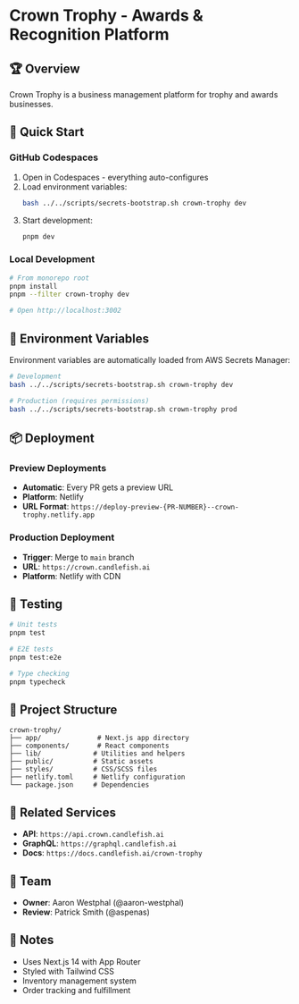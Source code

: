 # Crown Trophy - Awards & Recognition Platform

## 🏆 Overview

Crown Trophy is a business management platform for trophy and awards businesses.

## 🚀 Quick Start

### GitHub Codespaces

1. Open in Codespaces - everything auto-configures
2. Load environment variables:
   ```bash
   bash ../../scripts/secrets-bootstrap.sh crown-trophy dev
   ```
3. Start development:
   ```bash
   pnpm dev
   ```

### Local Development

```bash
# From monorepo root
pnpm install
pnpm --filter crown-trophy dev

# Open http://localhost:3002
```

## 🔐 Environment Variables

Environment variables are automatically loaded from AWS Secrets Manager:

```bash
# Development
bash ../../scripts/secrets-bootstrap.sh crown-trophy dev

# Production (requires permissions)
bash ../../scripts/secrets-bootstrap.sh crown-trophy prod
```

## 📦 Deployment

### Preview Deployments

- **Automatic**: Every PR gets a preview URL
- **Platform**: Netlify
- **URL Format**: `https://deploy-preview-{PR-NUMBER}--crown-trophy.netlify.app`

### Production Deployment

- **Trigger**: Merge to `main` branch
- **URL**: `https://crown.candlefish.ai`
- **Platform**: Netlify with CDN

## 🧪 Testing

```bash
# Unit tests
pnpm test

# E2E tests
pnpm test:e2e

# Type checking
pnpm typecheck
```

## 📁 Project Structure

```
crown-trophy/
├── app/              # Next.js app directory
├── components/       # React components
├── lib/             # Utilities and helpers
├── public/          # Static assets
├── styles/          # CSS/SCSS files
├── netlify.toml     # Netlify configuration
└── package.json     # Dependencies
```

## 🔗 Related Services

- **API**: `https://api.crown.candlefish.ai`
- **GraphQL**: `https://graphql.candlefish.ai`
- **Docs**: `https://docs.candlefish.ai/crown-trophy`

## 👥 Team

- **Owner**: Aaron Westphal (@aaron-westphal)
- **Review**: Patrick Smith (@aspenas)

## 📝 Notes

- Uses Next.js 14 with App Router
- Styled with Tailwind CSS
- Inventory management system
- Order tracking and fulfillment
